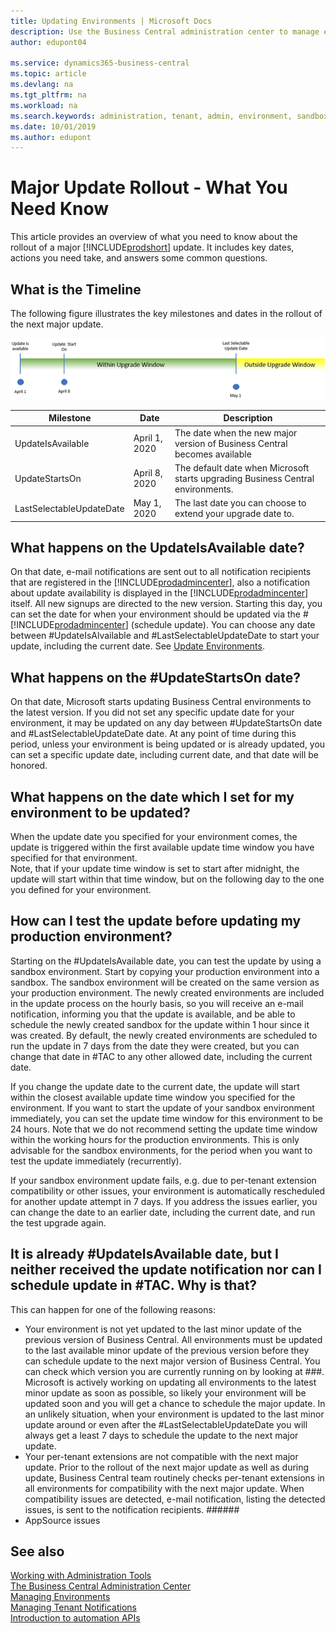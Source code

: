 ```yaml
---
title: Updating Environments | Microsoft Docs
description: Use the Business Central administration center to manage environment updates.  
author: edupont04

ms.service: dynamics365-business-central
ms.topic: article
ms.devlang: na
ms.tgt_pltfrm: na
ms.workload: na
ms.search.keywords: administration, tenant, admin, environment, sandbox, update
ms.date: 10/01/2019
ms.author: edupont
---
```


# Major Update Rollout - What You Need Know

This article provides an overview of what you need to know about the rollout of a major [!INCLUDE[prodshort](../developer/includes/prodshort.md)] update. It includes key dates, actions you need take, and answers some common questions. 

## What is the Timeline 

The following figure illustrates the key milestones and dates in the rollout of the next major update.

![Update Rollout Timeline](../developer/media/update-rollout-timeline.png)

|Milestone|Date|Description|
|---------|----|-----------|
|UpdateIsAvailable|April 1, 2020|The date when the new major version of Business Central becomes available|
|UpdateStartsOn|April 8, 2020|The default date when Microsoft starts upgrading Business Central environments.|
|LastSelectableUpdateDate|May 1, 2020|The last date you can choose to extend your upgrade date to.|

## What happens on the UpdateIsAvailable date?

On that date, e-mail notifications are sent out to all notification recipients that are registered in the [!INCLUDE[prodadmincenter](../developer/includes/prodadmincenter.md)], also a notification about update availability is displayed in the [!INCLUDE[prodadmincenter](../developer/includes/prodadmincenter.md)] itself. All new signups are directed to the new version. Starting this day, you can set the date for when your environment should be updated via the #[!INCLUDE[prodadmincenter](../developer/includes/prodadmincenter.md)] (schedule update). You can choose any date between #UpdateIsAlvailable and #LastSelectableUpdateDate to start your update, including the current date.  See [Update Environments](tenant-admin-center-update-management.md).
 
## What happens on the #UpdateStartsOn date?   
 
On that date, Microsoft starts updating Business Central environments to the latest version. If you did not set any specific update date for your environment, it may be updated on any day between #UpdateStartsOn date and #LastSelectableUpdateDate date. At any point of time during this period, unless your environment is being updated or is already updated, you can set a specific update date, including current date, and that date will be honored. 
 
## What happens on the date which I set for my environment to be updated? 
 
When the update date you specified for  your environment comes, the update is triggered within the first available update time window you have specified for that environment.  
Note, that if your update time window is set to start after midnight, the update will start within that time window, but on the following day to the one you defined for your environment. 
 
## How can I test the update before updating my production environment? 
 
Starting on the #UpdateIsAvailable date, you can test the update by using a sandbox environment. Start by copying  your production environment into a sandbox. The sandbox environment will be created on the same version as your production environment. The newly created environments are included in the update process on the hourly basis, so you will receive an e-mail notification, informing you that the update is available, and be able to schedule the newly created sandbox for the update within 1 hour since it was created. By default, the newly created environments are scheduled to run the update in 7 days from the date they were created, but you can change that date in #TAC to any other allowed date, including the current date.

If  you change the update date to the current date, the update will start within the closest available update time window you specified for the environment. If you want to start the update of your sandbox environment immediately, you can set the update time window for this environment to be 24 hours. 
Note that we do not recommend setting the update time window within the working hours for the production environments. This is only advisable for the sandbox environments, for the period when you want to test the update immediately (recurrently).

If your sandbox environment update fails, e.g. due to per-tenant extension compatibility or other issues, your environment is automatically rescheduled for another update attempt in 7 days. If you address the issues earlier, you can change the date to an earlier date, including the current date, and run the test upgrade again.  

## It is already #UpdateIsAvailable date, but I neither received the update notification nor can I schedule update in #TAC. Why is that?
 
This can happen for one of the following reasons:

- Your environment is not yet updated to the last minor update of the previous version of Business Central. All environments must be updated to the last available minor update of the previous version before they can schedule update to the next major version of Business Central. You can check which version you are currently running on by looking at ###. Microsoft is actively working on updating all environments to the latest minor update as soon as possible, so likely your environment will be updated soon and you will get a chance to schedule the major update. In an unlikely situation, when your environment is updated to the last minor update around or even after the #LastSelectableUpdateDate you will always get a least 7 days to schedule the update to the next major update.  
- Your per-tenant extensions are not compatible with the next major update. Prior to the rollout of the next major update as well as during update, Business Central team routinely checks per-tenant extensions in all environments for compatibility with the next major update. When compatibility issues  are detected, e-mail notification, listing the detected issues, is sent to the notification recipients. ###### 
- AppSource issues  


## See also

[Working with Administration Tools](administration.md)  
[The Business Central Administration Center](tenant-admin-center.md)  
[Managing Environments](tenant-admin-center-environments.md)  
[Managing Tenant Notifications](tenant-admin-center-notifications.md)  
[Introduction to automation APIs](itpro-introduction-to-automation-apis.md)  
